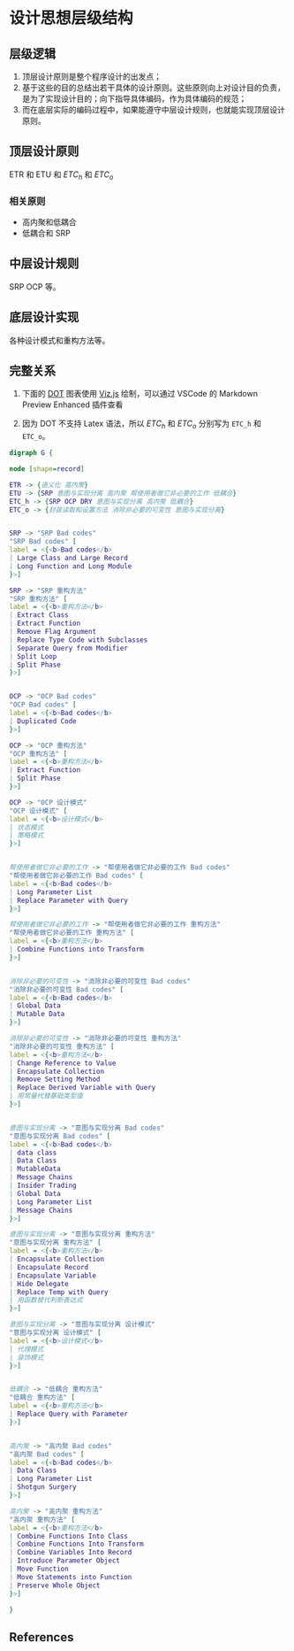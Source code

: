 # 设计思想层级结构


## 层级逻辑
1. 顶层设计原则是整个程序设计的出发点；
2. 基于这些的目的总结出若干具体的设计原则。这些原则向上对设计目的负责，是为了实现设计目的；向下指导具体编码，作为具体编码的规范；
3. 而在底层实际的编码过程中，如果能遵守中层设计规则，也就能实现顶层设计原则。


## 顶层设计原则
ETR 和 ETU 和 $ETC_h$ 和 $ETC_o$

### 相关原则
* 高内聚和低耦合
* 低耦合和 SRP


## 中层设计规则
SRP OCP 等。


## 底层设计实现
各种设计模式和重构方法等。


## 完整关系
1. 下面的 [DOT](https://en.wikipedia.org/wiki/DOT_(graph_description_language)) 图表使用 [Viz.js](http://viz-js.com/) 绘制，可以通过 VSCode 的 Markdown Preview Enhanced 插件查看
2. 因为 DOT 不支持 Latex 语法，所以 $ETC_h$ 和 $ETC_o$ 分别写为 `ETC_h` 和 `ETC_o`。

    <!-- 意图与实现分离 -> "Bad code: Data Class" -->
```dot
digraph G {

node [shape=record]

ETR -> {语义化 高内聚}
ETU -> {SRP 意图与实现分离 高内聚 帮使用者做它非必要的工作 低耦合}
ETC_h -> {SRP OCP DRY 意图与实现分离 高内聚 低耦合}
ETC_o -> {封装读取和设置方法 消除非必要的可变性 意图与实现分离}


SRP -> "SRP Bad codes"
"SRP Bad codes" [
label = <{<b>Bad codes</b> 
| Large Class and Large Record
| Long Function and Long Module
}>]

SRP -> "SRP 重构方法"
"SRP 重构方法" [
label = <{<b>重构方法</b> 
| Extract Class
| Extract Function
| Remove Flag Argument
| Replace Type Code with Subclasses
| Separate Query from Modifier
| Split Loop
| Split Phase
}>]


OCP -> "OCP Bad codes"
"OCP Bad codes" [
label = <{<b>Bad codes</b> 
| Duplicated Code
}>]

OCP -> "OCP 重构方法"
"OCP 重构方法" [
label = <{<b>重构方法</b> 
| Extract Function
| Split Phase
}>]

OCP -> "OCP 设计模式"
"OCP 设计模式" [
label = <{<b>设计模式</b> 
| 状态模式
| 策略模式
}>]


帮使用者做它非必要的工作 -> "帮使用者做它非必要的工作 Bad codes"
"帮使用者做它非必要的工作 Bad codes" [
label = <{<b>Bad codes</b> 
| Long Parameter List
| Replace Parameter with Query
}>]

帮使用者做它非必要的工作 -> "帮使用者做它非必要的工作 重构方法"
"帮使用者做它非必要的工作 重构方法" [
label = <{<b>重构方法</b> 
| Combine Functions into Transform
}>]


消除非必要的可变性 -> "消除非必要的可变性 Bad codes"
"消除非必要的可变性 Bad codes" [
label = <{<b>Bad codes</b> 
| Global Data
| Mutable Data
}>]

消除非必要的可变性 -> "消除非必要的可变性 重构方法"
"消除非必要的可变性 重构方法" [
label = <{<b>重构方法</b> 
| Change Reference to Value
| Encapsulate Collection
| Remove Setting Method
| Replace Derived Variable with Query
| 用常量代替基础类型值
}>]


意图与实现分离 -> "意图与实现分离 Bad codes"
"意图与实现分离 Bad codes" [
label = <{<b>Bad codes</b> 
| data class 
| Data Class
| MutableData
| Message Chains
| Insider Trading
| Global Data
| Long Parameter List
| Message Chains
}>]

意图与实现分离 -> "意图与实现分离 重构方法"
"意图与实现分离 重构方法" [
label = <{<b>重构方法</b> 
| Encapsulate Collection
| Encapsulate Record
| Encapsulate Variable
| Hide Delegate
| Replace Temp with Query
| 用函数替代判断表达式
}>]

意图与实现分离 -> "意图与实现分离 设计模式"
"意图与实现分离 设计模式" [
label = <{<b>设计模式</b> 
| 代理模式
| 装饰模式
}>]


低耦合 -> "低耦合 重构方法"
"低耦合 重构方法" [
label = <{<b>重构方法</b> 
| Replace Query with Parameter
}>]


高内聚 -> "高内聚 Bad codes"
"高内聚 Bad codes" [
label = <{<b>Bad codes</b> 
| Data Class
| Long Parameter List
| Shotgun Surgery
}>]

高内聚 -> "高内聚 重构方法"
"高内聚 重构方法" [
label = <{<b>重构方法</b> 
| Combine Functions Into Class
| Combine Functions Into Transform
| Combine Variables Into Record
| Introduce Parameter Object
| Move Function
| Move Statements into Function
| Preserve Whole Object
}>]

}
```


## References
